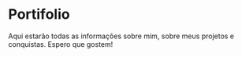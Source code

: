 # Portifolio
 Aqui estarão todas as informações sobre mim, sobre meus projetos e conquistas. Espero que gostem!
